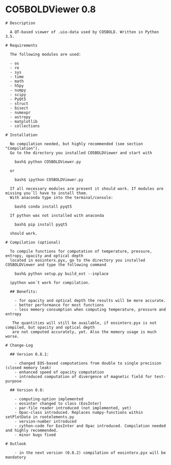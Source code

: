 # CO5BOLDViewer 0.8

    # Description

      A QT-based viewer of .uio-data used by CO5BOLD. Written in Python 3.5.

    # Requirements
    
      The following modules are used:
      
      - os
      - re
      - sys
      - time
      - math
      - h5py
      - numpy
      - scipy
      - PyQt5
      - struct
      - bisect
      - numexpr
      - astropy
      - matplotlib
      - collections

    # Installation
    
      No compilation needed, but highly recommended (see section "Compilation").
      Go to the directory you installed CO5BOLDViewer and start with
      
        bash$ python CO5BOLDViewer.py
      
      or
      
        bash$ ipython CO5BOLDViewer.py

      If all necessary modules are present it should work. If modules are missing you´ll have to install them.
      With anaconda type into the terminal/console:
      
        bash$ conda install pyqt5
      
      If python was not installed with anaconda
      
        bash$ pip install pyqt5
      
      should work.

    # Compilation (optional)

      To compile functions for computation of temperature, pressure, entropy, opacity and optical depth
      located in eosinterx.pyx, go to the directory you installed CO5BOLDViewer and type the following command

        bash& python setup.py build_ext --inplace

      ipython won´t work for compilation.

      ## Benefits:

        - for opacity and optical depth the results will be more accurate.
        - better performance for most functions
        - less memory consumption when computing temperature, pressure and entropy

       The quantities will still be available, if eosinterx.pyx is not compiled, but opacity and optical depth
       are not computed accurately, yet. Also the memory usage is much worse.

    # Change-Log
    
      ## Version 0.8.1:
   
        - changed EOS-based computations from double to single precision (closed memory leak)
        - enhanced speed of opacity computation
        - introduced computation of divergence of magnetic field for test-purpose

      ## Version 0.8:

        - computing-option implemented
        - eosinter changed to class (EosInter)
        - par-file reader introduced (not implemented, yet)
        - Opac-class introduced. Replaces numpy-functions within setPlotData in rootelements.py
        - version-number introduced
        - cython-code for EosInter and Opac introduced. Compilation needed and highly recommended.
        - minor bugs fixed

    # Outlook
    
        - in the next version (0.8.2) compilation of eosinterx.pyx will be mandatory
